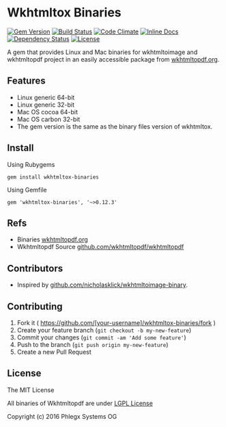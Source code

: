 # Wkhtmltox Binaries

[![Gem Version](https://badge.fury.io/rb/wkhtmltox-binaries.svg)](https://rubygems.org/gems/wkhtmltox-binaries)
[![Build Status](https://secure.travis-ci.org/phlegx/wkhtmltox-binaries.svg?branch=master)](https://travis-ci.org/phlegx/wkhtmltox-binaries)
[![Code Climate](http://img.shields.io/codeclimate/github/phlegx/wkhtmltox-binaries.svg)](https://codeclimate.com/github/phlegx/wkhtmltox-binaries)
[![Inline Docs](http://inch-ci.org/github/phlegx/wkhtmltox-binaries.svg?branch=master)](http://inch-ci.org/github/phlegx/wkhtmltox-binaries)
[![Dependency Status](https://gemnasium.com/phlegx/wkhtmltox-binaries.svg)](https://gemnasium.com/phlegx/wkhtmltox-binaries)
[![License](https://img.shields.io/github/license/phlegx/wkhtmltox-binaries.svg)](http://opensource.org/licenses/MIT)

A gem that provides Linux and Mac binaries for wkhtmltoimage
and wkhtmltopdf project in an easily accessible package from
[wkhtmltopdf.org](http://wkhtmltopdf.org).

## Features

* Linux generic 	64-bit
* Linux generic 	32-bit
* Mac OS cocoa    64-bit
* Mac OS carbon   32-bit
* The gem version is the same as the binary files version of wkhtmltox.

## Install

Using Rubygems

```
gem install wkhtmltox-binaries
```

Using Gemfile

```
gem 'wkhtmltox-binaries', '~>0.12.3'
```

## Refs

* Binaries [wkhtmltopdf.org](http://wkhtmltopdf.org/)
* Wkhtmltopdf Source [github.com/wkhtmltopdf/wkhtmltopdf](https://github.com/wkhtmltopdf/wkhtmltopdf)

## Contributors

* Inspired by [github.com/nicholasklick/wkhtmltoimage-binary](https://github.com/nicholasklick/wkhtmltoimage-binary).

## Contributing

1. Fork it ( https://github.com/[your-username]/wkhtmltox-binaries/fork )
2. Create your feature branch (`git checkout -b my-new-feature`)
3. Commit your changes (`git commit -am 'Add some feature'`)
4. Push to the branch (`git push origin my-new-feature`)
5. Create a new Pull Request

## License

The MIT License

All binaries of Wkhtmltopdf are under [LGPL License](https://github.com/wkhtmltopdf/wkhtmltopdf/blob/master/LICENSE)

Copyright (c) 2016 Phlegx Systems OG

